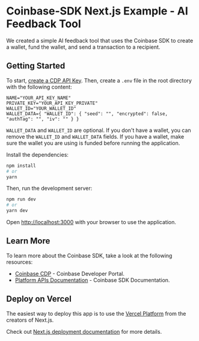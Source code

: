 # Coinbase-SDK Next.js Example - AI Feedback Tool 
We created a simple AI feedback tool that uses the Coinbase SDK to create a wallet, fund the wallet, and send a transaction to a recipient.

## Getting Started
To start, [create a CDP API Key](https://portal.cdp.coinbase.com/access/api). Then, create a `.env` file in the root directory with the following content:

```text
NAME="YOUR_API_KEY_NAME"
PRIVATE_KEY="YOUR_API_KEY_PRIVATE"
WALLET_ID="YOUR_WALLET_ID"
WALLET_DATA={ "WALLET_ID": { "seed": "", "encrypted": false, "authTag": "", "iv": "" } }
```

`WALLET_DATA` and `WALLET_ID` are optional. If you don't have a wallet, you can remove the `WALLET_ID` and `WALLET_DATA` fields. 
If you have a wallet, make sure the wallet you are using is funded before running the application.

Install the dependencies:
```bash
npm install
# or
yarn
```

Then, run the development server:
```bash
npm run dev
# or
yarn dev
```

Open [http://localhost:3000](http://localhost:3000) with your browser to use the application.

## Learn More
To learn more about the Coinbase SDK, take a look at the following resources:

- [Coinbase CDP](https://portal.cdp.coinbase.com/access/api) - Coinbase Developer Portal.
- [Platform APIs Documentation](https://docs.cdp.coinbase.com/coinbase-sdk/docs/quickstart) - Coinbase SDK Documentation.

## Deploy on Vercel

The easiest way to deploy this app is to use the [Vercel Platform](https://vercel.com/new?utm_medium=default-template&filter=next.js&utm_source=create-next-app&utm_campaign=create-next-app-readme) from the creators of Next.js.

Check out [Next.js deployment documentation](https://nextjs.org/docs/deployment) for more details.
